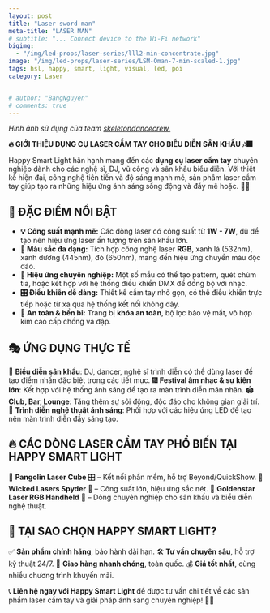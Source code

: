 ```yaml
---
layout: post
title: "Laser sword man"
meta-title: "LASER MAN"
# subtitle: "... Connect device to the Wi-Fi network"
bigimg:
  - "/img/led-props/laser-series/lll2-min-concentrate.jpg"
image: "/img/led-props/laser-series/LSM-Oman-7-min-scaled-1.jpg"
tags: hsl, happy, smart, light, visual, led, poi
category: Laser


# author: "BangNguyen"
# comments: true
---
```


*Hình ảnh sử dụng của team* [*skeletondancecrew.*](https://www.skeletondancecrew.com/visual-tron-dance-an-amazing-outdoor-led-dance/)

**🔥 GIỚI THIỆU DỤNG CỤ LASER CẦM TAY CHO BIỂU DIỄN SÂN KHẤU 🎶🎆**

Happy Smart Light hân hạnh mang đến các **dụng cụ laser cầm tay** chuyên nghiệp dành cho các nghệ sĩ, DJ, vũ công và sân khấu biểu diễn. Với thiết kế hiện đại, công nghệ tiên tiến và độ sáng mạnh mẽ, sản phẩm laser cầm tay giúp tạo ra những hiệu ứng ánh sáng sống động và đầy mê hoặc. 🌈✨

## **🚀 ĐẶC ĐIỂM NỔI BẬT**

- **💡 Công suất mạnh mẽ:** Các dòng laser có công suất từ **1W - 7W**, đủ để tạo nên hiệu ứng laser ấn tượng trên sân khấu lớn.
- **🎨 Màu sắc đa dạng:** Tích hợp công nghệ laser **RGB**, xanh lá (532nm), xanh dương (445nm), đỏ (650nm), mang đến hiệu ứng chuyển màu độc đáo.
- **🌟 Hiệu ứng chuyên nghiệp:** Một số mẫu có thể tạo pattern, quét chùm tia, hoặc kết hợp với hệ thống điều khiển DMX để đồng bộ với nhạc.
- **🎛️ Điều khiển dễ dàng:** Thiết kế cầm tay nhỏ gọn, có thể điều khiển trực tiếp hoặc từ xa qua hệ thống kết nối không dây.
- **🔐 An toàn & bền bỉ:** Trang bị **khóa an toàn**, bộ lọc bảo vệ mắt, vỏ hợp kim cao cấp chống va đập.

## **🎭 ỨNG DỤNG THỰC TẾ**

💃 **Biểu diễn sân khấu**: DJ, dancer, nghệ sĩ trình diễn có thể dùng laser để tạo điểm nhấn đặc biệt trong các tiết mục.
🎆 **Festival âm nhạc & sự kiện lớn**: Kết hợp với hệ thống ánh sáng để tạo ra màn trình diễn mãn nhãn.
🏟️ **Club, Bar, Lounge**: Tăng thêm sự sôi động, độc đáo cho không gian giải trí.
🎨 **Trình diễn nghệ thuật ánh sáng**: Phối hợp với các hiệu ứng LED để tạo nên màn trình diễn đầy sáng tạo.

## **🔥 CÁC DÒNG LASER CẦM TAY PHỔ BIẾN TẠI HAPPY SMART LIGHT**

🔹 **Pangolin Laser Cube** 🎛️ – Kết nối phần mềm, hỗ trợ Beyond/QuickShow.
🔹 **Wicked Lasers Spyder** 🚀 – Công suất lớn, hiệu ứng sắc nét.
🔹 **Goldenstar Laser RGB Handheld** 🌈 – Dòng chuyên nghiệp cho sân khấu và biểu diễn nghệ thuật.

## **🤝 TẠI SAO CHỌN HAPPY SMART LIGHT?**

✅ **Sản phẩm chính hãng**, bảo hành dài hạn.
🛠️ **Tư vấn chuyên sâu**, hỗ trợ kỹ thuật 24/7.
🚚 **Giao hàng nhanh chóng**, toàn quốc.
💰 **Giá tốt nhất**, cùng nhiều chương trình khuyến mãi.

📞 **Liên hệ ngay với Happy Smart Light** để được tư vấn chi tiết về các sản phẩm laser cầm tay và giải pháp ánh sáng chuyên nghiệp! 🌟🎇
